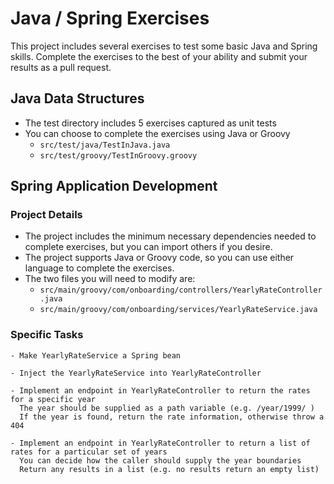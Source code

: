 # Java / Spring Exercises

This project includes several exercises to test some basic Java and Spring skills.
Complete the exercises to the best of your ability and submit your results as a pull request.

## Java Data Structures
- The test directory includes 5 exercises captured as unit tests
- You can choose to complete the exercises using Java or Groovy
    - `src/test/java/TestInJava.java`
    - `src/test/groovy/TestInGroovy.groovy`

## Spring Application Development
### Project Details
   - The project includes the minimum necessary dependencies needed to complete exercises, but you can import others if you desire.
   - The project supports Java or Groovy code, so you can use either language to complete the exercises.
   - The two files you will need to modify are:
     - `src/main/groovy/com/onboarding/controllers/YearlyRateController.java`
     - `src/main/groovy/com/onboarding/services/YearlyRateService.java`

### Specific Tasks
    - Make YearlyRateService a Spring bean

    - Inject the YearlyRateService into YearlyRateController

    - Implement an endpoint in YearlyRateController to return the rates for a specific year
      The year should be supplied as a path variable (e.g. /year/1999/ )
      If the year is found, return the rate information, otherwise throw a 404
     
    - Implement an endpoint in YearlyRateController to return a list of rates for a particular set of years
      You can decide how the caller should supply the year boundaries
      Return any results in a list (e.g. no results return an empty list)


